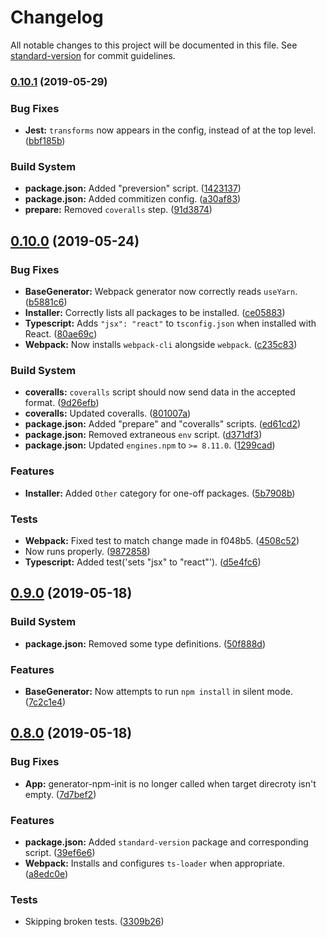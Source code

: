 # Changelog

All notable changes to this project will be documented in this file. See [standard-version](https://github.com/conventional-changelog/standard-version) for commit guidelines.

### [0.10.1](https://github.com/sbrow/generator-npm-package/compare/v0.10.0...v0.10.1) (2019-05-29)


### Bug Fixes

* **Jest:** `transforms` now appears in the config, instead of at the top level. ([bbf185b](https://github.com/sbrow/generator-npm-package/commit/bbf185b))


### Build System

* **package.json:** Added "preversion" script. ([1423137](https://github.com/sbrow/generator-npm-package/commit/1423137))
* **package.json:** Added commitizen config. ([a30af83](https://github.com/sbrow/generator-npm-package/commit/a30af83))
* **prepare:** Removed `coveralls` step. ([91d3874](https://github.com/sbrow/generator-npm-package/commit/91d3874))



## [0.10.0](https://github.com/sbrow/generator-npm-package/compare/v0.9.0...v0.10.0) (2019-05-24)


### Bug Fixes

* **BaseGenerator:** Webpack generator now correctly reads `useYarn`. ([b5881c6](https://github.com/sbrow/generator-npm-package/commit/b5881c6))
* **Installer:** Correctly lists all packages to be installed. ([ce05883](https://github.com/sbrow/generator-npm-package/commit/ce05883))
* **Typescript:** Adds `"jsx": "react"` to `tsconfig.json` when installed with React. ([80ae69c](https://github.com/sbrow/generator-npm-package/commit/80ae69c))
* **Webpack:** Now installs `webpack-cli` alongside `webpack`. ([c235c83](https://github.com/sbrow/generator-npm-package/commit/c235c83))


### Build System

* **coveralls:** `coveralls` script should now send data in the accepted format. ([9d26efb](https://github.com/sbrow/generator-npm-package/commit/9d26efb))
* **coveralls:** Updated coveralls. ([801007a](https://github.com/sbrow/generator-npm-package/commit/801007a))
* **package.json:** Added "prepare" and "coveralls" scripts. ([ed61cd2](https://github.com/sbrow/generator-npm-package/commit/ed61cd2))
* **package.json:** Removed extraneous `env` script. ([d371df3](https://github.com/sbrow/generator-npm-package/commit/d371df3))
* **package.json:** Updated `engines.npm` to `>= 8.11.0`. ([1299cad](https://github.com/sbrow/generator-npm-package/commit/1299cad))


### Features

* **Installer:** Added `Other` category for one-off packages. ([5b7908b](https://github.com/sbrow/generator-npm-package/commit/5b7908b))


### Tests

* **Webpack:** Fixed test to match change made in f048b5. ([4508c52](https://github.com/sbrow/generator-npm-package/commit/4508c52))
* Now runs properly. ([9872858](https://github.com/sbrow/generator-npm-package/commit/9872858))
* **Typescript:** Added test('sets "jsx" to "react"'). ([d5e4fc6](https://github.com/sbrow/generator-npm-package/commit/d5e4fc6))



## [0.9.0](https://github.com/sbrow/generator-npm-package/compare/v0.8.0...v0.9.0) (2019-05-18)


### Build System

* **package.json:** Removed some type definitions. ([50f888d](https://github.com/sbrow/generator-npm-package/commit/50f888d))


### Features

* **BaseGenerator:** Now attempts to run `npm install` in silent mode. ([7c2c1e4](https://github.com/sbrow/generator-npm-package/commit/7c2c1e4))



## [0.8.0](https://github.com/sbrow/generator-npm-package/compare/v0.7.0...v0.8.0) (2019-05-18)


### Bug Fixes

* **App:** generator-npm-init is no longer called when target direcroty isn't empty. ([7d7bef2](https://github.com/sbrow/generator-npm-package/commit/7d7bef2))


### Features

* **package.json:** Added `standard-version` package and corresponding script. ([39ef6e6](https://github.com/sbrow/generator-npm-package/commit/39ef6e6))
* **Webpack:** Installs and configures `ts-loader` when appropriate. ([a8edc0e](https://github.com/sbrow/generator-npm-package/commit/a8edc0e))


### Tests

* Skipping broken tests. ([3309b26](https://github.com/sbrow/generator-npm-package/commit/3309b26))